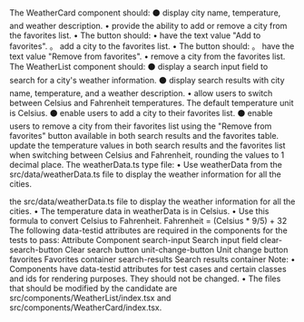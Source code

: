 The WeatherCard component should:
⚫ display city name, temperature, and weather description.
• provide the ability to add or remove a city from the
favorites list.
• The button should:
• have the text value "Add to favorites".
。 add a city to the favorites list.
• The button should:
。 have the text value "Remove from favorites".
• remove a city from the favorites list.
The WeatherList component should:
⚫ display a search input field to search for a city's weather information.
⚫ display search results with city name, temperature, and a weather description.
• allow users to switch between Celsius and
Fahrenheit temperatures. The default temperature unit is Celsius.
⚫ enable users to add a city to their favorites list.
⚫ enable users to remove a city from their favorites list using the "Remove from favorites" button available in both search results and the favorites table.
update the temperature values in both search results and the favorites list when switching between Celsius and Fahrenheit, rounding the values to 1 decimal place.
The weatherData.ts type file:
• Use weatherData from
the src/data/weatherData.ts file to display the weather information for all the cities.

the src/data/weatherData.ts file to display the weather information for all the cities.
• The temperature data in weatherData is in Celsius.
• Use this formula to convert Celsius to
Fahrenheit. Fahrenheit = (Celsius \* 9/5) + 32
The following data-testid attributes are required in the components for the tests to pass:
Attribute
Component
search-input
Search input field
clear-search-button Clear search button
unit-change-button Unit change button
favorites
Favorites container
search-results
Search results container
Note:
• Components have data-testid attributes for test cases and certain classes and ids for rendering purposes. They should not be changed.
• The files that should be modified by the candidate are src/components/WeatherList/index.tsx and src/components/WeatherCard/index.tsx.
